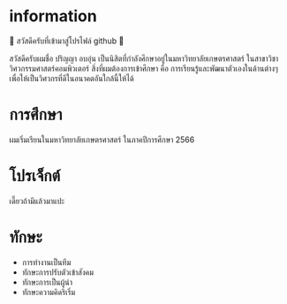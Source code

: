 # information
👋 สวัสดีครับที่เข้ามาสู่โปรไฟล์ github 👋

สวัสดีครับผมชื่อ ปริญญา อบอุ่น เป็นนิสิตที่กำลังศึกษาอยู่ในมหาวิทยาลัยเกษตรศาสตร์ ในสาขาวิชา วิศวกรรมศาสตร์คอมพิวเตอร์
สิ่งที่ผมต้องการเข้าศึกษา คือ การเรียนรู้และพัฒนาตัวเองในด้านต่างๆ เพื่อให้เป็นวิศวกรที่ดีในอนาคตอันใกล้นี้ให้ได้

# การศึกษา
ผมเริ่มเรียนในมหาวิทยาลัยเกษตรศาสตร์ ในภาคปีการศึกษา 2566

# โปรเจ็กต์
เดี๊ยวถ้ามีแล้วมาแปะ

# ทักษะ
- การทำงานเป็นทีม 
- ทักษะการปรับตัวเข้าสังคม
- ทักษะการเป็นผู้นำ
- ทักษะความคิดริเริ่ม
